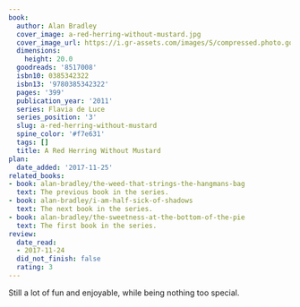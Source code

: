 ```yaml
---
book:
  author: Alan Bradley
  cover_image: a-red-herring-without-mustard.jpg
  cover_image_url: https://i.gr-assets.com/images/S/compressed.photo.goodreads.com/books/1388266441l/8517008.jpg
  dimensions:
    height: 20.0
  goodreads: '8517008'
  isbn10: 0385342322
  isbn13: '9780385342322'
  pages: '399'
  publication_year: '2011'
  series: Flavia de Luce
  series_position: '3'
  slug: a-red-herring-without-mustard
  spine_color: '#f7e631'
  tags: []
  title: A Red Herring Without Mustard
plan:
  date_added: '2017-11-25'
related_books:
- book: alan-bradley/the-weed-that-strings-the-hangmans-bag
  text: The previous book in the series.
- book: alan-bradley/i-am-half-sick-of-shadows
  text: The next book in the series.
- book: alan-bradley/the-sweetness-at-the-bottom-of-the-pie
  text: The first book in the series.
review:
  date_read:
  - 2017-11-24
  did_not_finish: false
  rating: 3
---
```


Still a lot of fun and enjoyable, while being nothing too special.
